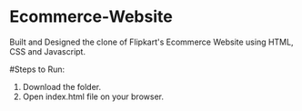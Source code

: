 # Ecommerce-Website

Built and Designed the clone of Flipkart's Ecommerce Website using HTML, CSS and Javascript.

#Steps to Run:

1. Download the folder.
2. Open index.html file on your browser.
